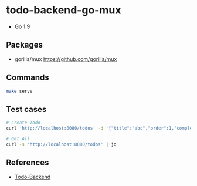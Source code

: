 # todo-backend-go-mux

- Go 1.9

## Packages

- gorilla/mux <https://github.com/gorilla/mux>

## Commands

```bash
make serve
```

## Test cases

```bash
# Create Todo
curl 'http://localhost:8080/todos' -d '{"title":"abc","order":1,"completed":false}'

# Get All
curl -s 'http://localhost:8080/todos' | jq
```

## References

- [Todo-Backend](http://www.todobackend.com/)
